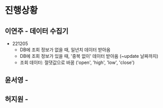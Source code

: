 # 진행상황

## 이연주 - 데이터 수집기
+ 221205
  + DB에 조회 정보가 없을 때, 일년치 데이터 받아옴
  + DB에 조회 정보가 있을 때, '중복 없이' 데이터 받아옴 (~update 날짜까지)
  + 조회 데이터: 절댓값으로 바꿈 ('open', 'high', 'low', 'close')

## 윤서영 - 

## 허지원 -
